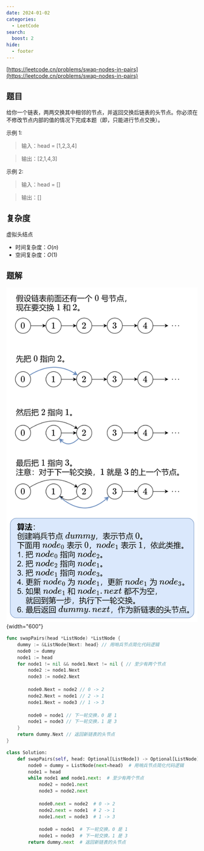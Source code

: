 ```yaml
---
date: 2024-01-02
categories:
  - LeetCode
search:
  boost: 2
hide:
  - footer
---
```


[https://leetcode.cn/problems/swap-nodes-in-pairs](https://leetcode.cn/problems/swap-nodes-in-pairs)

## 题目

给你一个链表，两两交换其中相邻的节点，并返回交换后链表的头节点。你必须在不修改节点内部的值的情况下完成本题（即，只能进行节点交换）。

示例 1:

> 输入：head = [1,2,3,4]

> 输出：[2,1,4,3]

示例 2:

> 输入：head = []

> 输出：[]

## 复杂度

虚拟头结点

- 时间复杂度：$O(n)$
- 空间复杂度：$O(1)$

## 题解

![](../assets/img/leetcode/24.png){width="600"}

```go title="Go"
func swapPairs(head *ListNode) *ListNode {
    dummy := &ListNode{Next: head} // 用哨兵节点简化代码逻辑
    node0 := dummy
    node1 := head
    for node1 != nil && node1.Next != nil { // 至少有两个节点
        node2 := node1.Next
        node3 := node2.Next

        node0.Next = node2 // 0 -> 2
        node2.Next = node1 // 2 -> 1
        node1.Next = node3 // 1 -> 3

        node0 = node1 // 下一轮交换，0 是 1
        node1 = node3 // 下一轮交换，1 是 3
    }
    return dummy.Next // 返回新链表的头节点
}
```

```python title="Python"
class Solution:
    def swapPairs(self, head: Optional[ListNode]) -> Optional[ListNode]:
        node0 = dummy = ListNode(next=head)  # 用哨兵节点简化代码逻辑
        node1 = head
        while node1 and node1.next:  # 至少有两个节点
            node2 = node1.next
            node3 = node2.next

            node0.next = node2  # 0 -> 2
            node2.next = node1  # 2 -> 1
            node1.next = node3  # 1 -> 3

            node0 = node1  # 下一轮交换，0 是 1
            node1 = node3  # 下一轮交换，1 是 3
        return dummy.next  # 返回新链表的头节点
```

[^1]: [灵茶山艾府-24.两两交换链表中的节点](https://leetcode.cn/problems/swap-nodes-in-pairs/solutions/2374872/tu-jie-die-dai-di-gui-yi-zhang-tu-miao-d-51ap/)
